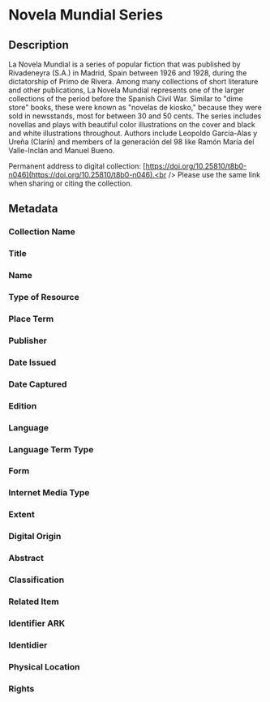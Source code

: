 # Novela Mundial Series
## Description
La Novela Mundial is a series of popular fiction that was published by Rivadeneyra (S.A.) in Madrid, Spain between 1926 and 1928, during the dictatorship of Primo de Rivera. Among many collections of short literature and other publications, La Novela Mundial represents one of the larger collections of the period before the Spanish Civil War. Similar to "dime store" books, these were known as "novelas de kiosko," because they were sold in newsstands, most for between 30 and 50 cents. The series includes novellas and plays with beautiful color illustrations on the cover and black and white illustrations throughout. Authors include Leopoldo García-Alas y Ureña (Clarín) and members of la generación del 98 like Ramón María del Valle-Inclán and Manuel Bueno. 

Permanent address to digital collection: [https://doi.org/10.25810/t8b0-n046](https://doi.org/10.25810/t8b0-n046).<br /> 
Please use the same link when sharing or citing the collection.
## Metadata
### Collection Name
### Title
### Name
### Type of Resource
### Place Term
### Publisher
### Date Issued
### Date Captured
### Edition
### Language
### Language Term Type
### Form
### Internet Media Type
### Extent
### Digital Origin
### Abstract
### Classification
### Related Item
### Identifier ARK
### Identidier
### Physical Location
### Rights
